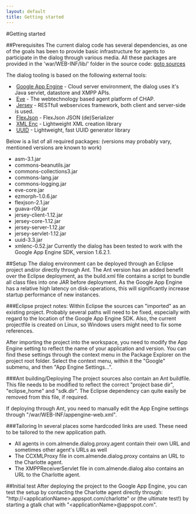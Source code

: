 ```yaml
---
layout: default
title: Getting started
---
```


#Getting started

##Prerequisites
The current dialog code has several dependencies, as one of the goals has been to provide basic infrastructure for agents to participate in the dialog through various media.
All these packages are provided in the 'war/WEB-INF/lib/' folder in the source code: <a target="_blank" href="https://github.com/almende/dialog/tree/master/Charlotte%20-%20Java%20dialog%20tooling/war/WEB-INF/lib/">goto sources</a>

The dialog tooling is based on the following external tools:
+ &nbsp;<a href="appengine.google.com" target="_blank">Google App Engine</a> - Cloud server environment, the dialog uses it's Java servlet, datastore and XMPP APIs. 
+ &nbsp;<a href="almende.github.com/eve" target="_blank">Eve</a> - The webtechnology based agent platform of CHAP.
+ &nbsp;<a href="http://jersey.java.net/" target="_blank">Jersey</a> - RESTfull webservices framework, both client and server-side is used.
+ &nbsp;<a href="http://flexjson.sourceforge.net/" target="_blank">FlexJson</a> - FlexJson JSON (de)Serializer
+ &nbsp;<a href="http://xmlenc.sourceforge.net/" target="_blank">XML Enc</a> - Lightweight XML creation library
+ &nbsp;<a href="http://johannburkard.de/software/uuid/" target="_blank">UUID</a> - Lightweight, fast UUID generator library

Below is a list of all required packages: (versions may probably vary, mentioned versions are known to work)
+ asm-3.1.jar
+ commons-beanutils.jar
+ commons-collections3.jar
+ commons-lang.jar
+ commons-logging.jar
+ eve-core.jar
+ ezmorph-1.0.6.jar
+ flexjson-2.1.jar
+ guava-r09.jar
+ jersey-client-1.12.jar
+ jersey-core-1.12.jar
+ jersey-server-1.12.jar
+ jersey-servlet-1.12.jar
+ uuid-3.3.jar
+ xmlenc-0.52.jar
Currently the dialog has been tested to work with the Google App Engine SDK, version 1.6.2.1.

##Setup
The dialog environment can be deployed through an Eclipse project and/or directly through Ant. The Ant version has an added benefit over the Eclipse deployment, as the build.xml file contains a script to bundle all class files into one JAR before deployment. As the Google App Engine has a relative high latency on disk-operations, this will significantly increase startup performance of new instances.

###Eclipse project notes:
Within Eclipse the sources can "imported" as an existing project. Probably several paths will need to be fixed, especially with regard to the location of the Google App Engine SDK. Also, the current projectfile is created on Linux, so Windows users might need to fix some references. 

After importing the project into the workspace, you need to modify the App Engine setting to reflect the name of your application and version. You can find these settings through the context menu in the Package Explorer on the project root folder. Select the context menu, within it the "Google" submenu, and then "App Engine Settings...".

###Ant building/Deploying
The project sources also contain an Ant buildfile. This file needs to be modified to reflect the correct "project base dir", "eclipse_home" and "sdk.dir". The Eclipse dependency can quite easily be removed from this file, if required. 

If deploying through Ant, you need to manually edit the App Engine settings through "/war/WEB-INF/appengine-web.xml".

###Tailoring
In several places some hardcoded links are used. These need to be tailored to the new application path.
+ All agents in com.almende.dialog.proxy.agent contain their own URL and sometimes other agent's URLs as well
+ The CCXMLProxy file in com.almende.dialog.proxy contains an URL to the Charlotte agent.
+ The XMPPReceiverServlet file in com.almende.dialog also contains an URL to the Charlotte agent. 

##Initial test
After deploying the project to the Google App Engine, you can test the setup by contacting the Charlotte agent directly through: "http://&lt;applicationName&gt;.appspot.com/charlotte" or (the ultimate test!) by starting a gtalk chat with "&lt;applicationName&gt;@appspot.com". 

